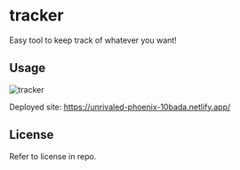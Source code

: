# tracker
Easy tool to keep track of whatever you want!

## Usage
![tracker](https://github.com/sarahxomargaret/tracker/assets/127162545/94930a00-782a-4c41-929a-c4390c368853)

Deployed site: https://unrivaled-phoenix-10bada.netlify.app/

## License
Refer to license in repo.
